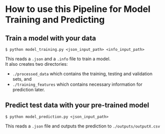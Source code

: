 # How to use this Pipeline for Model Training and Predicting

## Train a model with your data

`$ python model_training.py <json_input_path> <info_input_path>`

This reads a `.json` and a `.info` file to train a model.  
It also creates two directories:  
- `./processed_data` which contains the training, testing and validation sets, and  
- `./training_features` which contains necessary information for prediction later.


## Predict test data with your pre-trained model

`$ python model_prediction.py <json_input_path>`

This reads a `.json` file and outputs the prediction to `./outputs/outputX.csv`